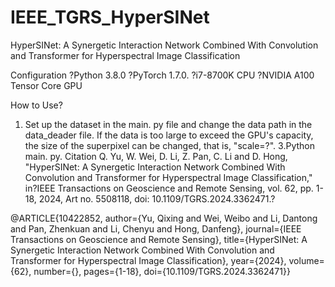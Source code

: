 # IEEE_TGRS_HyperSINet
HyperSINet: A Synergetic Interaction Network Combined With Convolution and Transformer for Hyperspectral Image Classification

Configuration
?Python 3.8.0
?PyTorch 1.7.0.
?i7-8700K CPU
?NVIDIA A100 Tensor Core GPU

How to Use?
1. Set up the dataset in the main. py file and change the data path in the data_deader file.
If the data is too large to exceed the GPU's capacity, the size of the superpixel can be changed, that is, "scale=?".
3.Python main. py.
Citation
Q. Yu, W. Wei, D. Li, Z. Pan, C. Li and D. Hong, "HyperSINet: A Synergetic Interaction Network Combined With Convolution and Transformer for Hyperspectral Image Classification," in?IEEE Transactions on Geoscience and Remote Sensing, vol. 62, pp. 1-18, 2024, Art no. 5508118, doi: 10.1109/TGRS.2024.3362471.?

@ARTICLE{10422852,
  author={Yu, Qixing and Wei, Weibo and Li, Dantong and Pan, Zhenkuan and Li, Chenyu and Hong, Danfeng},
  journal={IEEE Transactions on Geoscience and Remote Sensing}, 
  title={HyperSINet: A Synergetic Interaction Network Combined With Convolution and Transformer for Hyperspectral Image Classification}, 
  year={2024},
  volume={62},
  number={},
  pages={1-18},
  doi={10.1109/TGRS.2024.3362471}}
